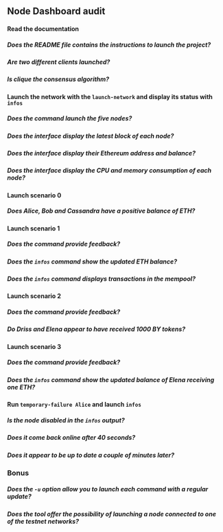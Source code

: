 ## Node Dashboard audit

#### Read the documentation
##### Does the README file contains the instructions to launch the project?
##### Are two different clients launched?
##### Is clique the consensus algorithm?

#### Launch the network with the `launch-network` and display its status with `infos`
##### Does the command launch the five nodes?
##### Does the interface display the latest block of each node?
##### Does the interface display their Ethereum address and balance?
##### Does the interface display the CPU and memory consumption of each node?

#### Launch scenario 0
##### Does Alice, Bob and Cassandra have a positive balance of ETH?

#### Launch scenario 1
##### Does the command provide feedback?
##### Does the `infos` command show the updated ETH balance? 
##### Does the `infos` command displays transactions in the mempool?

#### Launch scenario 2
##### Does the command provide feedback?
##### Do Driss and Elena appear to have received 1000 BY tokens?

#### Launch scenario 3
##### Does the command provide feedback?
##### Does the `infos` command show the updated balance of Elena receiving one ETH?

#### Run `temporary-failure Alice` and launch `infos`
##### Is the node disabled in the `infos` output?
##### Does it come back online after 40 seconds?
##### Does it appear to be up to date a couple of minutes later?

### Bonus 
##### Does the `-u` option allow you to launch each command with a regular update?
##### Does the tool offer the possibility of launching a node connected to one of the testnet networks?
